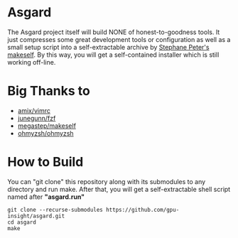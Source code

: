 # Asgard

The Asgard project itself will build NONE of honest-to-goodness tools. It just compresses some great development tools or configuration as well as a small setup script into a self-extractable archive by [Stephane Peter's makeself](https://github.com/megastep/makeself). By this way, you will get a self-contained installer which is still working off-line.

# Big Thanks to

- [amix/vimrc](https://github.com/amix/vimrc)
- [junegunn/fzf](https://github.com/junegunn/fzf)
- [megastep/makeself](https://github.com/megastep/makeself)
- [ohmyzsh/ohmyzsh](https://github.com/ohmyzsh/ohmyzsh)

# How to Build

You can "git clone" this repository along with its submodules to any directory and run make. After that, you will get a self-extractable shell script named after **"asgard.run"**

```
git clone --recurse-submodules https://github.com/gpu-insight/asgard.git
cd asgard
make
```
